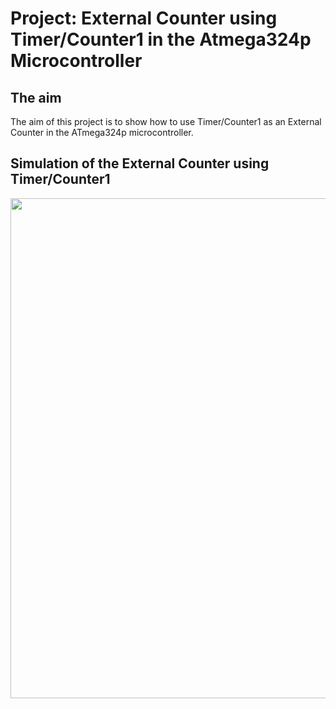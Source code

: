 # Project: External Counter using Timer/Counter1 in the Atmega324p Microcontroller

## The aim
The aim of this project is to show how to use Timer/Counter1 as an External Counter in the ATmega324p microcontroller.

## Simulation of the External Counter using Timer/Counter1 
<img src="https://github.com/user-attachments/assets/f32b16e7-37dc-4e2d-a6f3-acae45b2be85" width="800">
